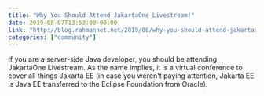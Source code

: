 ```yaml
---
title: "Why You Should Attend JakartaOne Livestream!"
date: 2019-08-07T13:53:00-00:00
link: "http://blog.rahmannet.net/2019/08/why-you-should-attend-jakartaone.html?utm_content=98206930&utm_medium=social&utm_source=twitter&hss_channel=tw-2599580401"
categories: ["community"]
---
```


If you are a server-side Java developer, you should be attending JakartaOne Livestream. As the name implies, it is a virtual conference to cover all things Jakarta EE (in case you weren't paying attention, Jakarta EE is Java EE transferred to the Eclipse Foundation from Oracle).
